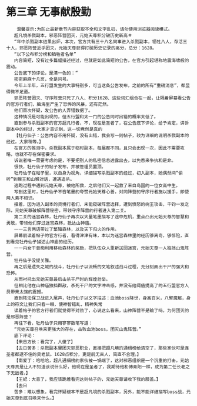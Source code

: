 # 第三章 无事献殷勤
        温馨提示:为防止最新章节内容获取不全和文字乱码，请勿使用浏览器阅读模式。
       超凡境杀戮副本，邪恶阵营团灭，元始天尊积分破历史新高＃
       “年中杀戮副本结果出炉，本次，官方共有三十八名同事进入杀戮副本，牺牲八人，存活三十人，邪恶阵营近乎团灭，元始天尊获得打破历史记录的高分，总分：1628。
       “以下公布积分榜和牺牲者名单”
       内容简短，没有过多篇幅描述经过，但就是如此简短的公告，在官方引起堪称地震海啸般的震动。
       公告底下的评论，是清一色的：“
       密密麻麻十几页，全是问号。
       今年上半年，五行盟发生的大事特别多，可当这条公告发布，之前的所有“重磅消息”，都显得微不足道。
       邪恶阵营团灭、守序阵营只死了八人、积分1628、这些词汇组合在一起，让隔着屏幕看公告的官方行者们，脑海里产生了恐怖的风暴，还有茫然。
       他们首次怀疑，发公告的人弄错数据了。
       这种情况是可能出现的，但五行盟和太一门的公告同时出错的概率太低了。
       直到参与杀戮副本的官方超凡行者，不，现在是圣者了，在公告底下评论，给予肯定，讲诉副本中的经过，大家才意识到，这一切竟然是真的
       【牡丹仙子：公告内容不用怀疑，没有出错，我会写一则帖子，较为详细的说明杀戮副本的经过。大家稍等。】
       在官方的推测中，杀戮副本属于临时副本，每届都不同，且只会出现一次，因此不需要攻略，也就不存在保密要求。
       诉说者唯一需要考虑的是，不要把别人的私密信息透露出去，以免惹来争执和是非。
       很快，牡丹仙子的帖子发布，并被管理员置顶。
       牡丹仙子在帖子里，以自身为视角，详细描写杀戮副本的经过，初入副本，她偶然间“偷听”到猴王和山猴对话，遭遇追杀。
       逃跑过程中遇到元始天尊，被他所救，之后他们又一起救了来自岛国的一位女高中生。
       写到这里时，牡丹仙子不吝笔墨的夸赞元始天尊心善，对同阵营的守序行者施以援手，即使两人素不相识。
       接着，因为进入副本的灵境行者们，未能窥破阵营选择，遭到愤怒的树王攻击，千钧一发之际，元始天尊破解阵营秘密，带领守序阵营的行者进入第二关。
       第二关的迷宫森林，牡丹仙子再次以大量笔墨描写了途中危机，重点凸出元始天尊的智慧和勇敢，带领他们穿过迷宫森林，抵达山神庙。
       一一三言两语带过了繁殖森林，以及天下归火的作用。
       屏幕前读着帖子的官方行者，看得津津有味，本以为迷宫森林里的经历够离奇，够惊险，直到看见牡丹仙子描述山神庙的经历。
       一一内女干音痴利用移动森林的奖励，把队伍众人重新送回迷宫，元始天尊一人独挡山鬼阵营。
       牡丹仙子没提关雅。
       再之后是遗失之城的战斗，牡丹仙子以流畅的文笔叙述战斗过程，充分刻画出干尸的强大和恐怖。
       从而衬托出元始天尊最后击杀干尸时的辉煌壮举。
       但相比他在山神庙独挡群敌，杀死干尸的文字冲击感，并没有给阈值提高了的五行盟官方人员带来太强的震撼。
       直到阵法保卫战进入尾声，牡丹仙子以文字描述：血池boss降世，身高百米，八臂魔躯，身上的符文让我们只看一眼，便神智错乱，精神失常
       读着帖子的官方行者们就觉得不对劲了，心说这么看来，山神阵营不是输了吗，为何团灭的是邪恶阵营？
       再往下看，牡丹仙子只用寥寥数笔写道：
       “元始天尊召唤来更强大的存在，击败血池boss，团灭山鬼阵营。”
       底下评论：
       【来日方长：看完了，人傻了】
       【去日苦多：杀戮副本里团灭邪恶职业，直接把超凡境的通缉榜给清空了，那些家伙可是连圣者都逮不住的臭老鼠。1628点积分，更是前无古人，简直不合理。】
       【南爱丁：哈哈哈，超凡通缉榜的家伙被一锅端了，这对邪恶组织是一个沉重的打击，元始天尊真是让人不知道该说什么好，他现在是圣者了，我期待他和傅青阳一样，成为第二任长老之下无敌者。】
       【王妃：大意了，我应该跪着看完这则帖子的，元始天尊请收下我的膝盖。】
       【去日
       苦多：难以想象，看完怀疑根本不是超凡境的杀戮副本，另外，能不能详细描写boss战，元始天尊到底召唤来什么。】